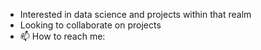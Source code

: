 - Interested in data science and projects within that realm
- Looking to collaborate on projects
- 📫 How to reach me: 

<!---
acb20031/acb20031 is a ✨ special ✨ repository because its `README.md` (this file) appears on your GitHub profile.
You can click the Preview link to take a look at your changes.
--->
